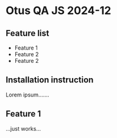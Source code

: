# Otus QA JS 2024-12

## Feature list
- Feature 1
- Feature 2
- Feature 2

## Installation instruction
Lorem ipsum.......


## Feature 1
...just works...